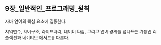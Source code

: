 ## 9장_일반적인_프로그래밍_원칙

자바 언어의 핵심 요소에 집중한다.

지역변수, 제어구조, 라이브러리, 데이터 타입, 그리고 언어 경계를 넘나드는 기능인 리플렉션과 네이티브 메서드를 다룬다.


